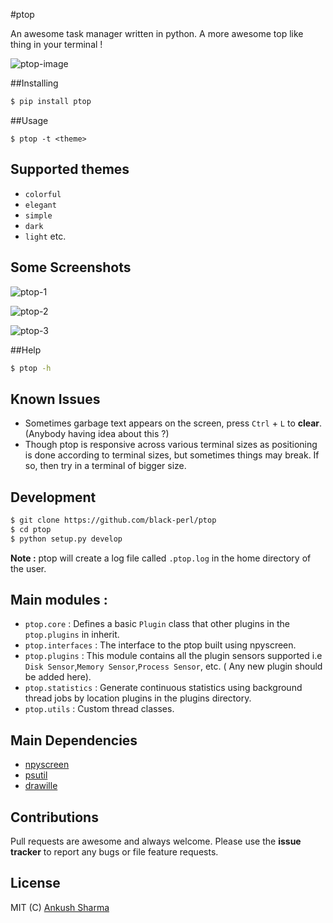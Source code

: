 #ptop

An awesome task manager written in python. A more awesome top like thing in your terminal !


![ptop-image](https://github.com/black-perl/ptop/blob/master/docs/ptop.gif)


##Installing

```bash
$ pip install ptop
```


##Usage

```
$ ptop -t <theme>
```


## Supported themes

- `colorful`     
- `elegant`    
- `simple`    
- `dark`   
- `light` etc.


## Some Screenshots

![ptop-1](https://github.com/black-perl/ptop/blob/master/docs/ptop1.png)

![ptop-2](https://github.com/black-perl/ptop/blob/master/docs/ptop.png)

![ptop-3](https://github.com/black-perl/ptop/blob/master/docs/ptop2.png)


##Help

```bash
$ ptop -h
```


## Known Issues

- Sometimes garbage text appears on the screen, press `Ctrl` + `L` to **clear**. (Anybody having idea about this ?)
- Though ptop is responsive across various terminal sizes as positioning is done according to terminal sizes, but sometimes things may break. If so, then try in a terminal of bigger size.


## Development

```bash
$ git clone https://github.com/black-perl/ptop
$ cd ptop   
$ python setup.py develop
```
**Note :** ptop will create a log file called `.ptop.log` in the home directory of the user.


## Main modules :
- `ptop.core` : Defines a basic `Plugin` class that other plugins in the `ptop.plugins` in inherit.
- `ptop.interfaces` : The interface to the ptop built using npyscreen.
- `ptop.plugins` : This module contains all the plugin sensors supported i.e `Disk Sensor`,`Memory Sensor`,`Process Sensor`, etc. ( Any new plugin should be added here).
- `ptop.statistics` : Generate continuous statistics using background thread jobs by location plugins in the plugins directory.
- `ptop.utils` : Custom thread classes.


## Main Dependencies
- [npyscreen](https://pypi.python.org/pypi/npyscreen)
- [psutil](https://pypi.python.org/pypi/psutil)
- [drawille](https://github.com/asciimoo/drawille)


## Contributions

Pull requests are awesome and always welcome. Please use the **issue tracker** to report any bugs or file feature requests.


## License 

MIT (C) [Ankush Sharma](http://github.com/black-perl)


